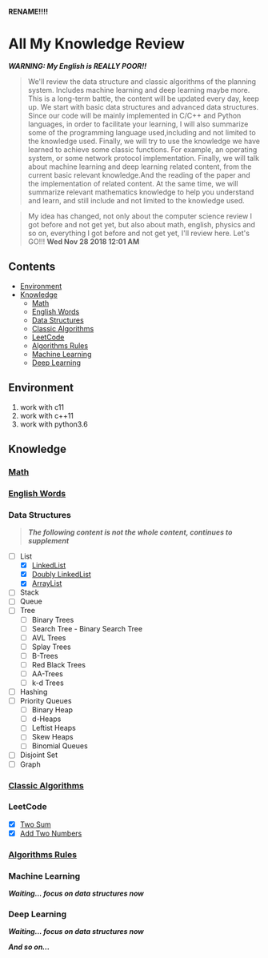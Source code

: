 **RENAME!!!!**

# All My Knowledge Review

***WARNING: My English is REALLY POOR!!***

> We'll review the data structure and classic algorithms of the planning system. Includes machine learning and deep learning maybe more. This is a long-term battle, the content will be updated every day, keep up. We start with basic data structures and advanced data structures. Since our code will be mainly implemented in C/C++ and Python languages, in order to facilitate your learning, I will also summarize some of the programming language used,including and not limited to the knowledge used. Finally, we will try to use the knowledge we have learned to achieve some classic functions. For example, an operating system, or some network protocol implementation. Finally, we will talk about machine learning and deep learning related content, from the current basic relevant knowledge.And the reading of the paper and the implementation of related content. At the same time, we will summarize relevant mathematics knowledge to help you understand and learn, and still include and not limited to the knowledge used.

> My idea has changed, not only about the computer science review I got before and not get yet, but also about math, english, physics and so on, everything I got before and not get yet, I'll review here. Let's GO!!! **Wed Nov 28 2018 12:01 AM**

## Contents
- [Environment](#Environment)
- [Knowledge](#Knowledge)
	- [Math](#Math)
	- [English Words](#English-Words)
    - [Data Structures](#data-structures)
	- [Classic Algorithms](#Classic-Algorithms)
	- [LeetCode](#LeetCode)
	- [Algorithms Rules](#Algorithms-Rules)
    - [Machine Learning](#Machine-Learning)
    - [Deep Learning](#Deep-Learning)

## Environment

1. work with c11
2. work with c++11
3. work with python3.6

## Knowledge

### [Math](./knowledge/math/README.md)

### [English Words](./knowledge/english/README.md)

### Data Structures

> ***The following content is not the whole content, continues to supplement***

- [ ] List
	- [x] [LinkedList](./knowledge/data_structures/lists/doc/README.md#LinkedList)
	- [x] [Doubly LinkedList](./knowledge/data_structures/lists/doc/README.md#Doubly-LinkedList)
	- [x] [ArrayList](./knowledge/data_structures/lists/doc/README.md#ArrayList)
- [ ] Stack
- [ ] Queue
- [ ] Tree
	- [ ] Binary Trees
	- [ ] Search Tree - Binary Search Tree
	- [ ] AVL Trees
	- [ ] Splay Trees
	- [ ] B-Trees
	- [ ] Red Black Trees
	- [ ] AA-Trees
	- [ ] k-d Trees
- [ ] Hashing
- [ ] Priority Queues
	- [ ] Binary Heap
	- [ ] d-Heaps
	- [ ] Leftist Heaps
	- [ ] Skew Heaps
	- [ ] Binomial Queues
- [ ] Disjoint Set
- [ ] Graph

### [Classic Algorithms](./knowledge/algorithms/classic/doc/README.md#Classic)

### LeetCode

- [x] [Two Sum](./knowledge/algorithms/leetcode/doc/TwoSum.md#Two-Sum)
- [x] [Add Two Numbers](./knowledge/algorithms/leetcode/doc/AddTwoNumbers.md#Add-Two-Numbers)

### [Algorithms Rules](./knowledge/algorithms/rules/README.md#Algorithms-Rules)

### Machine Learning

***Waiting... focus on data structures now***

### Deep Learning

***Waiting... focus on data structures now***

***And so on...***